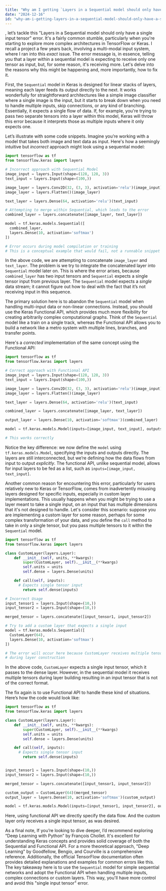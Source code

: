 ```yaml
---
title: "Why am I getting `Layers in a Sequential model should only have a single input tensor` error?"
date: "2024-12-16"
id: "why-am-i-getting-layers-in-a-sequential-model-should-only-have-a-single-input-tensor-error"
---
```


, let’s tackle this "Layers in a Sequential model should only have a single input tensor" error. It's a fairly common stumble, particularly when you're starting to explore more complex architectures in TensorFlow or Keras. I recall a project a few years back, involving a multi-modal input system, where I ran into this *exact* issue. The error message is, in essence, telling you that a layer within a sequential model is expecting to receive only one tensor as input, but, for some reason, it's receiving more. Let's delve into the reasons why this might be happening and, more importantly, how to fix it.

First, the `Sequential` model in Keras is designed for linear stacks of layers, meaning each layer feeds its output directly to the next. It works wonderfully for straightforward architectures like a simple image classifier where a single image is the input, but it starts to break down when you need to handle multiple inputs, skip connections, or any kind of branching. Essentially, it expects a single flow of data. If, for example, you're trying to pass two separate tensors into a layer within this model, Keras will throw this error because it interprets those as multiple inputs where it only expects one.

Let’s illustrate with some code snippets. Imagine you’re working with a model that takes both image and text data as input. Here's how a seemingly intuitive but *incorrect* approach might look using a sequential model:

```python
import tensorflow as tf
from tensorflow.keras import layers

# Incorrect approach with Sequential Model
image_input = layers.Input(shape=(128, 128, 3))
text_input = layers.Input(shape=(100,))

image_layer = layers.Conv2D(32, (3, 3), activation='relu')(image_input)
image_layer = layers.Flatten()(image_layer)

text_layer = layers.Dense(64, activation='relu')(text_input)

# Attempting to merge within Sequential, which leads to the error
combined_layer = layers.concatenate([image_layer, text_layer])

model = tf.keras.models.Sequential([
  combined_layer,
  layers.Dense(10, activation='softmax')
])

# Error occurs during model compilation or training
# This is a conceptual example that would fail, not a runnable snippet
```

In the above code, we are attempting to concatenate `image_layer` and `text_layer`. The problem is we try to integrate the concatenated layer into `Sequential` model later on. This is where the error arises, because `combined_layer` has two input tensors and `Sequential` expects a single tensor input from previous layer. The `Sequential` model expects a *single* data stream; it cannot figure out how to deal with the fact that it’s not receiving input in this sequence.

The primary solution here is to abandon the `Sequential` model when handling multi-input data or non-linear connections. Instead, you should use the Keras Functional API, which provides much more flexibility for creating arbitrarily complex computational graphs. Think of the `Sequential` model like a train on a single track, whereas the Functional API allows you to build a network like a metro system with multiple lines, branches, and transfer points.

Here's a *corrected* implementation of the same concept using the Functional API:

```python
import tensorflow as tf
from tensorflow.keras import layers

# Correct approach with Functional API
image_input = layers.Input(shape=(128, 128, 3))
text_input = layers.Input(shape=(100,))

image_layer = layers.Conv2D(32, (3, 3), activation='relu')(image_input)
image_layer = layers.Flatten()(image_layer)

text_layer = layers.Dense(64, activation='relu')(text_input)

combined_layer = layers.concatenate([image_layer, text_layer])

output_layer = layers.Dense(10, activation='softmax')(combined_layer)

model = tf.keras.models.Model(inputs=[image_input, text_input], outputs=output_layer)

# This works correctly
```

Notice the key difference: we now define the `model` using `tf.keras.models.Model`, specifying the inputs and outputs directly. The layers are still interconnected, but we’re defining how the data flows from input to output *explicitly*. The functional API, unlike sequential model, allows for input layers to be fed as a list, such as `inputs=[image_input, text_input]`.

Another common reason for encountering this error, particularly for users relatively new to Keras or TensorFlow, comes from inadvertently misusing layers designed for specific inputs, especially in custom layer implementations. This usually happens when you might be trying to use a layer meant to take a single input, on an input that has multiple dimensions that it's not designed to handle. Let's consider this scenario: suppose you are implementing a custom layer for some reason, perhaps for some complex transformation of your data, and you define the `call` method to take in only a single tensor, but you pass multiple tensors to it within the `Sequential` model.

```python
import tensorflow as tf
from tensorflow.keras import layers

class CustomLayer(layers.Layer):
    def __init__(self, units, **kwargs):
        super(CustomLayer, self).__init__(**kwargs)
        self.units = units
        self.dense = layers.Dense(units)

    def call(self, inputs):
      # Expects single tensor input
        return self.dense(inputs)

# Incorrect Usage
input_tensor1 = layers.Input(shape=(10,))
input_tensor2 = layers.Input(shape=(10,))

merged_tensor = layers.concatenate([input_tensor1, input_tensor2])

# Try to add a custom layer that expects a single input
model = tf.keras.models.Sequential([
  CustomLayer(64),
  layers.Dense(10, activation='softmax')
])

# The error will occur here because CustomLayer receives multiple tensors
# during layer construction
```
In the above code, `CustomLayer` expects a single input tensor, which it passes to the dense layer. However, in the sequential model it receives multiple tensors during layer building resulting in an input tensor that is not of the correct format.

The fix again is to use Functional API to handle these kind of situations. Here’s how the code would look like:
```python
import tensorflow as tf
from tensorflow.keras import layers

class CustomLayer(layers.Layer):
    def __init__(self, units, **kwargs):
        super(CustomLayer, self).__init__(**kwargs)
        self.units = units
        self.dense = layers.Dense(units)

    def call(self, inputs):
      # Expects single tensor input
        return self.dense(inputs)


input_tensor1 = layers.Input(shape=(10,))
input_tensor2 = layers.Input(shape=(10,))

merged_tensor = layers.concatenate([input_tensor1, input_tensor2])

custom_output = CustomLayer(64)(merged_tensor)
output_layer = layers.Dense(10, activation='softmax')(custom_output)

model = tf.keras.models.Model(inputs=[input_tensor1, input_tensor2], outputs=output_layer)
```
Here, using functional API we directly specify the data flow. And the custom layer only receives a single input tensor, as was desired.

As a final note, If you’re looking to dive deeper, I’d recommend exploring “Deep Learning with Python” by François Chollet. It's excellent for understanding Keras concepts and provides solid coverage of both the Sequential and Functional API. For a more theoretical approach, "Deep Learning" by Goodfellow, Bengio, and Courville is a comprehensive reference. Additionally, the official TensorFlow documentation often provides detailed explanations and examples for common errors like this. The key takeaway here is to use the `Sequential` model for simple sequential networks and adopt the Functional API when handling multiple inputs, complex connections or custom layers. This way, you'll have more control and avoid this "single input tensor" error.
